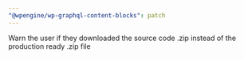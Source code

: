 ```yaml
---
"@wpengine/wp-graphql-content-blocks": patch
---
```


Warn the user if they downloaded the source code .zip instead of the production ready .zip file
